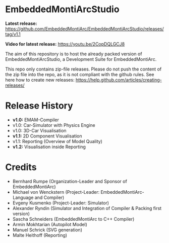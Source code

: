 # EmbeddedMontiArcStudio

**Latest release:** https://github.com/EmbeddedMontiArc/EmbeddedMontiArcStudio/releases/tag/v1.1

**Video for latest release:** https://youtu.be/2CopDQLGCJ8

The aim of this repository is to host the already packed version of EmbeddedMontiArcStudio, a Development Suite for EmbeddedMontiArc. 

This repo only contains zip-file releases. Please do not push the content of the zip file into the repo, as it is not compliant with the github rules.
See here how to create new releases: https://help.github.com/articles/creating-releases/

Release History
=======
* **v1.0:** EMAM-Compiler
* v1.0: Car-Simulator with Physics Engine
* v1.0: 3D-Car Visualisation
* **v1.1:** 2D Component Visualisation
* v1.1: Reporting (Overview of Model Quality)
* **v1.2:** Visualisation inside Reporting

Credits
=======
* Bernhard Rumpe (Organization-Leader and Sponsor of EmbeddedMontiArc)
* Michael von Wenckstern (Project-Leader: EmbeddedMontiArc-Language and Compiler)
* Evgeny Kusmenko (Project-Leader: Simulator)
* Alexander Ryndin (Simulator and Integration of Compiler & Packing first version)
* Sascha Schneiders (EmbeddedMontiArc to C++ Compiler)
* Armin Mokhtarian (Autopilot Model)
* Manuel Schrick (SVG generation)
* Malte Heithoff (Reporting)

